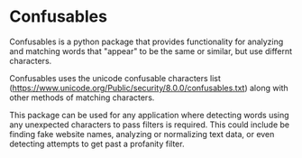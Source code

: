 # Confusables

Confusables is a python package that provides functionality for analyzing and matching words that "appear"
to be the same or similar, but use differnt characters.

Confusables uses the unicode confusable characters list (https://www.unicode.org/Public/security/8.0.0/confusables.txt)
along with other methods of matching characters.

This package can be used for any application where detecting words using any unexpected characters to pass filters
is required. This could include be finding fake website names, analyzing or normalizing text data, or even detecting
attempts to get past a profanity filter.

